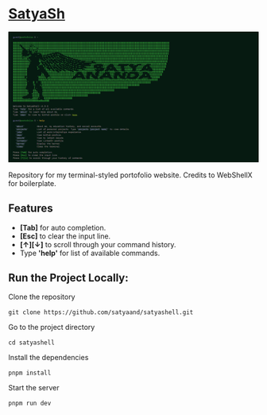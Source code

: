 # [SatyaSh](https://satyaand.com/)

<div align="center">
  <img alt="preview" src="res/preview.png">
</div>

Repository for my terminal-styled portofolio website. Credits to WebShellX for boilerplate.

## Features
* **[Tab]** for auto completion.
* **[Esc]** to clear the input line.
* **[↑][↓]** to scroll through your command history.
* Type **'help'** for list of available commands.

## Run the Project Locally:

Clone the repository
```shell
git clone https://github.com/satyaand/satyashell.git
```
Go to the project directory
```shell
cd satyashell
```
Install the dependencies
```shell
pnpm install
```
Start the server
```shell
pnpm run dev
```
